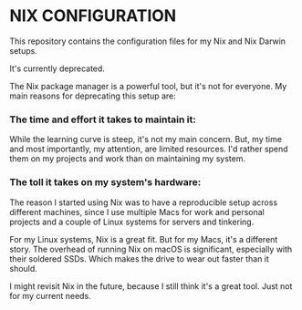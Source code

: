 # NIX CONFIGURATION

This repository contains the configuration files for my Nix and Nix Darwin setups.

It's currently deprecated.

The Nix package manager is a powerful tool, but it's not for everyone. My main reasons for deprecating this setup are:

### The time and effort it takes to maintain it: 

While the learning curve is steep, it's not my main concern. But, my time and most importantly, my attention, are limited resources. I'd rather spend them on my projects and work than on maintaining my system.

### The toll it takes on my system's hardware:

The reason I started using Nix was to have a reproducible setup across different machines, since I use multiple Macs for work and personal projects and a couple of Linux systems for servers and tinkering. 

For my Linux systems, Nix is a great fit. But for my Macs, it's a different story. The overhead of running Nix on macOS is significant, especially with their soldered SSDs. Which makes the drive to wear out faster than it should.

I might revisit Nix in the future, because I still think it's a great tool. Just not for my current needs.